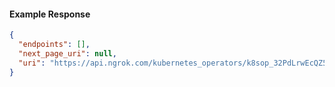 <!-- Code generated for API Clients. DO NOT EDIT. -->

#### Example Response

```json
{
  "endpoints": [],
  "next_page_uri": null,
  "uri": "https://api.ngrok.com/kubernetes_operators/k8sop_32PdLrwEcQZ5X0tsgbsNrvf5HiE/bound_endpoints"
}
```
